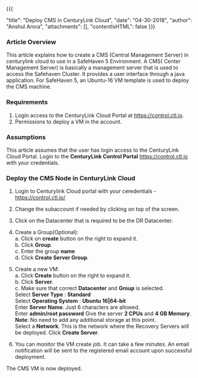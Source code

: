 {{{

  "title": "Deploy CMS in CenturyLink Cloud",
  "date": "04-30-2018",
  "author": "Anshul Arora",
  "attachments": [],
  "contentIsHTML": false
}}}

### Article Overview
This article explains how to create a CMS (Central Management Server) in centurylink cloud to use in a SafeHaven 5 Environment. A CMS( Center Management Server) is basically a management server that is used to access the Safehaven Cluster. It provides a user interface through a java application. For SafeHaven 5, an Ubuntu-16 VM template is used to deploy the CMS machine.

### Requirements
1. Login access to the CenturyLink Cloud Portal at https://control.ctl.io.
2. Permissions to deploy a VM in the account.

### Assumptions
This article assumes that the user has login access to the CenturyLink Cloud Portal. Login to the **CenturyLink Control Portal**  https://control.ctl.io with your credentials.



### Deploy the CMS Node in CenturyLink Cloud
1. Login to Centurylink Cloud portal with your ceredentials - https://control.ctl.io/
2. Change the subaccount if needed by clicking on top of the screen.
3. Click on the Datacenter that is required to be the DR Datacenter.
4. Create a Group(Optional):  
  a. Click on **create** button on the right to expand it.  
  b. Click **Group**.  
  c. Enter the group **name**  
  d. Click **Create Server Group**.  
5. Create a new VM:  
  a. Click **Create** button on the right to expand it.  
  b. Click **Server**.  
  c. Make sure that correct **Datacenter** and **Group** is selected.    
     Select **Server Type** : **Standard**  
     Select **Operating System** : **Ubuntu 16|64-bit**  
     Enter **Server Name**. Just 6 characters are allowed.  
     Enter **admin/root password**
     Give the server **2 CPUs** and **4 GB Memory**.  
     **Note**: No need to add any additional storage at this point.  
     Select a **Network**. This is the network where the Recovery Servers will be deployed.
     Click **Create Server**. 
     
 6. You can monitor the VM create job. It can take a few minutes. An email notification will be sent to the registered email account upon successful deployment.
 
 
 The CMS VM is now deployed.    

